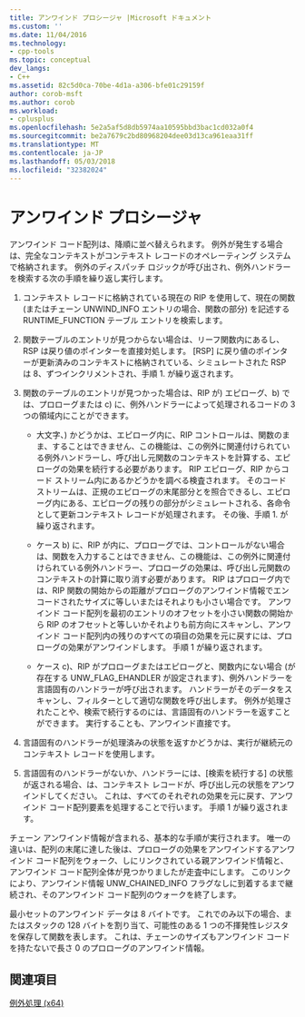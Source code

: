 ```yaml
---
title: アンワインド プロシージャ |Microsoft ドキュメント
ms.custom: ''
ms.date: 11/04/2016
ms.technology:
- cpp-tools
ms.topic: conceptual
dev_langs:
- C++
ms.assetid: 82c5d0ca-70be-4d1a-a306-bfe01c29159f
author: corob-msft
ms.author: corob
ms.workload:
- cplusplus
ms.openlocfilehash: 5e2a5af5d8db5974aa10595bbd3bac1cd032a0f4
ms.sourcegitcommit: be2a7679c2bd80968204dee03d13ca961eaa31ff
ms.translationtype: MT
ms.contentlocale: ja-JP
ms.lasthandoff: 05/03/2018
ms.locfileid: "32382024"
---
```

# <a name="unwind-procedure"></a>アンワインド プロシージャ
アンワインド コード配列は、降順に並べ替えられます。 例外が発生する場合は、完全なコンテキストがコンテキスト レコードのオペレーティング システムで格納されます。 例外のディスパッチ ロジックが呼び出され、例外ハンドラーを検索する次の手順を繰り返し実行します。  
  
1.  コンテキスト レコードに格納されている現在の RIP を使用して、現在の関数 (またはチェーン UNWIND_INFO エントリの場合、関数の部分) を記述する RUNTIME_FUNCTION テーブル エントリを検索します。  
  
2.  関数テーブルのエントリが見つからない場合は、リーフ関数内にあるし、RSP は戻り値のポインターを直接対処します。 [RSP] に戻り値のポインターが更新済みのコンテキストに格納されている、シミュレートされた RSP は 8、ずつインクリメントされ、手順 1. が繰り返されます。  
  
3.  関数のテーブルのエントリが見つかった場合は、RIP が) エピローグ、b) では、プロローグまたは c) に、例外ハンドラーによって処理されるコードの 3 つの領域内にことができます。  
  
    -   大文字、) かどうかは、エピローグ内に、RIP コントロールは、関数のまま、することはできません、この機能は、この例外に関連付けられている例外ハンドラーし、呼び出し元関数のコンテキストを計算する、エピローグの効果を続行する必要があります。 RIP エピローグ、RIP からコード ストリーム内にあるかどうかを調べる検査されます。 そのコード ストリームは、正規のエピローグの末尾部分とを照合できるし、エピローグ内にある、エピローグの残りの部分がシミュレートされる、各命令として更新コンテキスト レコードが処理されます。 その後、手順 1. が繰り返されます。  
  
    -   ケース b) に、RIP が内に、プロローグでは、コントロールがない場合は、関数を入力することはできません、この機能は、この例外に関連付けられている例外ハンドラー、プロローグの効果は、呼び出し元関数のコンテキストの計算に取り消す必要があります。 RIP はプロローグ内では、RIP 関数の開始からの距離がプロローグのアンワインド情報でエンコードされたサイズに等しいまたはそれよりも小さい場合です。 アンワインド コード配列を最初のエントリのオフセットを小さい関数の開始から RIP のオフセットと等しいかそれよりも前方向にスキャンし、アンワインド コード配列内の残りのすべての項目の効果を元に戻すには、プロローグの効果がアンワインドします。 手順 1 が繰り返されます。  
  
    -   ケース c)、RIP がプロローグまたはエピローグと、関数内にない場合 (が存在する UNW_FLAG_EHANDLER が設定されます)、例外ハンドラーを言語固有のハンドラーが呼び出されます。 ハンドラーがそのデータをスキャンし、フィルターとして適切な関数を呼び出します。 例外が処理されたことや、検索で続行するのには、言語固有のハンドラーを返すことができます。 実行することも、アンワインド直接です。  
  
4.  言語固有のハンドラーが処理済みの状態を返すかどうかは、実行が継続元のコンテキスト レコードを使用します。  
  
5.  言語固有のハンドラーがないか、ハンドラーには、[検索を続行する] の状態が返される場合、は、コンテキスト レコードが、呼び出し元の状態をアンワインドしてください。 これは、すべてのそれぞれの効果を元に戻す、アンワインド コード配列要素を処理することで行います。 手順 1 が繰り返されます。  
  
 チェーン アンワインド情報が含まれる、基本的な手順が実行されます。 唯一の違いは、配列の末尾に達した後は、プロローグの効果をアンワインドするアンワインド コード配列をウォーク、しにリンクされている親アンワインド情報と、アンワインド コード配列全体が見つかりましたが走査中にします。 このリンクにより、アンワインド情報 UNW_CHAINED_INFO フラグなしに到着するまで継続され、そのアンワインド コード配列のウォークを終了します。  
  
 最小セットのアンワインド データは 8 バイトです。 これでのみ以下の場合、またはスタックの 128 バイトを割り当て、可能性のある 1 つの不揮発性レジスタを保存して関数を表します。 これは、チェーンのサイズもアンワインド コードを持たないで長さ 0 のプロローグのアンワインド情報。  
  
## <a name="see-also"></a>関連項目  
 [例外処理 (x64)](../build/exception-handling-x64.md)